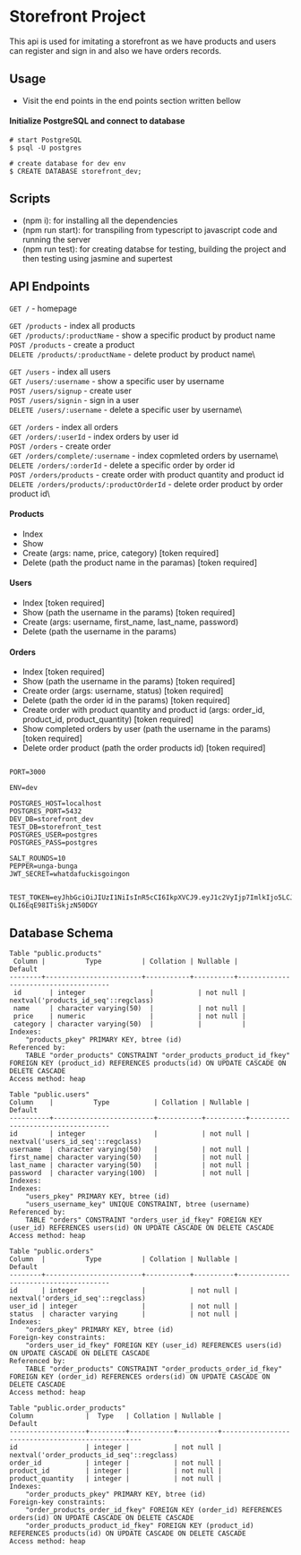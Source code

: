 # Storefront Project

This api is used for imitating a storefront as we have products and users can register and sign in and also we have orders records.

## Usage 

- Visit the end points in the end points section written bellow

#### Initialize PostgreSQL and connect to database

```shell
# start PostgreSQL
$ psql -U postgres

# create database for dev env
$ CREATE DATABASE storefront_dev;
```


## Scripts

* (npm i): for installing all the dependencies
* (npm run start): for transpiling from typescript to javascript code and running the server
* (npm run test): for creating databse for testing, building the project and then testing using jasmine and supertest


## API Endpoints

`GET /` - homepage

`GET /products` - index all products\
`GET /products/:productName` - show a specific product by product name\
`POST /products` - create a product\
`DELETE /products/:productName` - delete product by product name\

`GET /users` - index all users\
`GET /users/:username` - show a specific user by username\
`POST /users/signup` - create user\
`POST /users/signin` - sign in a user\
`DELETE /users/:username` - delete a specific user by username\

`GET /orders` - index all orders\
`GET /orders/:userId` - index orders by user id\
`POST /orders` - create order\
`GET /orders/complete/:username` - index copmleted orders by username\  
`DELETE /orders/:orderId` - delete a specific order by order id\
`POST /orders/products` - create order with product quantity and product id\
`DELETE /orders/products/:productOrderId` - delete order product by order product id\


#### Products
- Index
- Show 
- Create (args: name, price, category) [token required]
- Delete (path the product name in the paramas) [token required]

#### Users
- Index [token required]
- Show (path the username in the params) [token required]
- Create (args: username, first_name, last_name, password)
- Delete (path the username in the params)

#### Orders
- Index [token required]
- Show (path the username in the params) [token required]
- Create order (args: username, status) [token required]
- Delete (path the order id in the params) [token required]
- Create order with product quantity and product id (args: order_id, product_id, product_quantity) [token required]
- Show completed orders by user (path the username in the params) [token required]
- Delete order product (path the order products id) [token required]






```shell

PORT=3000

ENV=dev

POSTGRES_HOST=localhost
POSTGRES_PORT=5432 
DEV_DB=storefront_dev
TEST_DB=storefront_test
POSTGRES_USER=postgres
POSTGRES_PASS=postgres

SALT_ROUNDS=10
PEPPER=unga-bunga
JWT_SECRET=whatdafuckisgoingon


TEST_TOKEN=eyJhbGciOiJIUzI1NiIsInR5cCI6IkpXVCJ9.eyJ1c2VyIjp7ImlkIjo5LCJ1c2VybmFtZSI6IjdhbWFkYSIsImZpcnN0X25hbWUiOiJtb2hhbWVkIiwibGFzdF9uYW1lIjoia2hhbGlsIiwicGFzc3dvcmQiOiIkMmIkMTAkZjNES2s0V0h1VDhnbEhVTURVbFAuLnVkUTk3Z2FuUjNDV2tJbHdDb0JML3FhZm16ZmhaSy4ifSwiaWF0IjoxNjcyMDczNjUwfQ.F39QMEN7aVEjJoNvC7hT-QLI6EqE98ITiSkjzN50DGY

```

## Database Schema


``` shell
Table "public.products"
 Column |          Type          | Collation | Nullable |               Default                
--------+------------------------+-----------+----------+--------------------------------------
 id       | integer                |           | not null | nextval('products_id_seq'::regclass)
 name     | character varying(50)  |           | not null | 
 price    | numeric                |           | not null | 
 category | character varying(50)  |           |          | 
Indexes:
    "products_pkey" PRIMARY KEY, btree (id)
Referenced by:
    TABLE "order_products" CONSTRAINT "order_products_product_id_fkey" FOREIGN KEY (product_id) REFERENCES products(id) ON UPDATE CASCADE ON DELETE CASCADE
Access method: heap
```

```shell
Table "public.users"
Column    |          Type           | Collation | Nullable |              Default              
----------+-------------------------+-----------+----------+-----------------------------------
id        | integer                 |           | not null | nextval('users_id_seq'::regclass)
username  | character varying(50)   |           | not null |
first_name| character varying(50)   |           | not null |
last_name | character varying(50)   |           | not null |
password  | character varying(100)  |           | not null |
Indexes:
Indexes:
    "users_pkey" PRIMARY KEY, btree (id)
    "users_username_key" UNIQUE CONSTRAINT, btree (username)
Referenced by:
    TABLE "orders" CONSTRAINT "orders_user_id_fkey" FOREIGN KEY (user_id) REFERENCES users(id) ON UPDATE CASCADE ON DELETE CASCADE
Access method: heap
```



```shell
Table "public.orders"
Column  |          Type          | Collation | Nullable |              Default               
--------+------------------------+-----------+----------+--------------------------------------
id      | integer                |           | not null | nextval('orders_id_seq'::regclass)
user_id | integer                |           | not null |
status  | character varying      |           | not null |
Indexes:
    "orders_pkey" PRIMARY KEY, btree (id)
Foreign-key constraints:
    "orders_user_id_fkey" FOREIGN KEY (user_id) REFERENCES users(id) ON UPDATE CASCADE ON DELETE CASCADE
Referenced by:
    TABLE "order_products" CONSTRAINT "order_products_order_id_fkey" FOREIGN KEY (order_id) REFERENCES orders(id) ON UPDATE CASCADE ON DELETE CASCADE
Access method: heap
```


```shell
Table "public.order_products"
Column             |  Type   | Collation | Nullable |                  Default                   
-------------------+---------+-----------+----------+--------------------------------------------------
id                 | integer |           | not null | nextval('order_products_id_seq'::regclass)
order_id           | integer |           | not null |
product_id         | integer |           | not null |
product_quantity   | integer |           | not null |
Indexes:
    "order_products_pkey" PRIMARY KEY, btree (id)
Foreign-key constraints:
    "order_products_order_id_fkey" FOREIGN KEY (order_id) REFERENCES orders(id) ON UPDATE CASCADE ON DELETE CASCADE
    "order_products_product_id_fkey" FOREIGN KEY (product_id) REFERENCES products(id) ON UPDATE CASCADE ON DELETE CASCADE
Access method: heap
```


